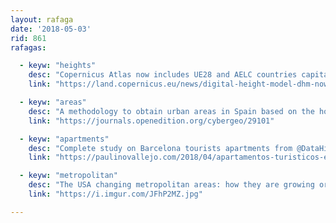 ```yaml
---
layout: rafaga
date: '2018-05-03'
rid: 861
rafagas:

  - keyw: "heights"
    desc: "Copernicus Atlas now includes UE28 and AELC countries capitals urban building heights from IRS-P5 stereoscopic imagery"
    link: "https://land.copernicus.eu/news/digital-height-model-dhm-now-available-within-urban-atlas"

  - keyw: "areas"
    desc: "A methodology to obtain urban areas in Spain based on the home-work mobility variable"
    link: "https://journals.openedition.org/cybergeo/29101"

  - keyw: "apartments"
    desc: "Complete study on Barcelona tourists apartments from @DataHippo project data, made by @PaulinoVallejo"
    link: "https://paulinovallejo.com/2018/04/apartamentos-turisticos-en-barcelona/"

  - keyw: "metropolitan"
    desc: "The USA changing metropolitan areas: how they are growing or shrinking based on 2010 census data"
    link: "https://i.imgur.com/JFhP2MZ.jpg"

---
```

